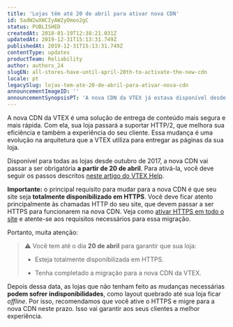 ```yaml
---
title: 'Lojas têm até 20 de abril para ativar nova CDN'
id: 5adW2wXWCIyAW2yOmoo2gC
status: PUBLISHED
createdAt: 2018-01-19T12:38:21.031Z
updatedAt: 2019-12-31T15:13:31.749Z
publishedAt: 2019-12-31T15:13:31.749Z
contentType: updates
productTeam: Reliability
author: authors_24
slugEN: all-stores-have-until-april-20th-to-activate-the-new-cdn
locale: pt
legacySlug: lojas-tem-ate-20-de-abril-para-ativar-nova-cdn
announcementImageID: ''
announcementSynopsisPT: 'A nova CDN da VTEX já estava disponível desde outubro de 2017, trazendo mais segurança e melhor performance.'
---
```


A nova CDN da VTEX é uma solução de entrega de conteúdo mais segura e mais rápida. Com ela, sua loja passará a suportar HTTP/2, que melhora sua eficiência e também a experiência do seu cliente. Essa mudança é uma evolução na arquitetura que a VTEX utiliza para entregar as páginas da sua loja.

Disponível para todas as lojas desde outubro de 2017, a nova CDN vai passar a ser obrigatória __a partir de 20 de abril__. Para ativá-la, você deve seguir os passos descritos [neste artigo do VTEX Help](/pt/tutorial/ativar-nova-cdn-da-vtex).

__Importante:__ o principal requisito para mudar para a nova CDN é que seu site seja __totalmente disponibilizado em HTTPS__. Você deve ficar atento principalmente às chamadas HTTP do seu site, que devem passar a ser HTTPS para funcionarem na nova CDN. Veja como [ativar HTTPS em todo o site](/pt/tutorial/ativar-https-em-todo-o-site) e atente-se aos requisitos necessários para essa migração.

Portanto, muita atenção:
>⚠️ Você tem até o dia **20 de abril** para garantir que sua loja:
>
> 
> - Esteja totalmente disponibilizada em HTTPS.
>
> 
> - Tenha completado a migração para a nova CDN da VTEX.

Depois dessa data, as lojas que não tenham feito as mudanças necessárias __podem sofrer indisponibilidades__, como layout quebrado até sua loja ficar *offline*. Por isso, recomendamos que você ative o HTTPS e migre para a nova CDN neste prazo. Isso vai garantir aos seus clientes a melhor experiência.

